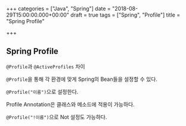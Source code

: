 +++
categories = ["Java", "Spring"]
date = "2018-08-29T15:00:00.000+00:00"
draft = true
tags = ["Spring", "Profile"]
title = "Spring Profile"

+++
## Spring Profile

`@Profile`과 `@ActiveProfiles` 차이

`@Profile`을 통해 각 환경에 맞게 Spring의 Bean들을 설정할 수 있다.

`@Profile("이름")`으로 설정한다.

Profile Annotation은 클래스와 메소드에 적용이 가능하다. 

`@Profile("!이름")`으로 Not 설정도 가능하다.